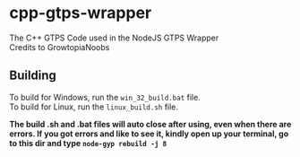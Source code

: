 # cpp-gtps-wrapper
The C++ GTPS Code used in the NodeJS GTPS Wrapper  
Credits to GrowtopiaNoobs

## Building
To build for Windows, run the `win_32_build.bat` file.  
To build for Linux, run the `linux_build.sh` file.  

**The build .sh and .bat files will auto close after using, even when there are errors. If you got errors and like to see it, kindly open up your terminal, go to this dir and type `node-gyp rebuild -j 8`**